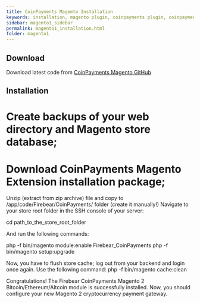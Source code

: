 ```yaml
---
title: CoinPayments Magemto Installation
keywords: installation, magento plugin, coinpayments plugin, coinpayments magento
sidebar: magento1_sidebar
permalink: magento1_installation.html
folder: magento1
---
```


## Download

Download latest code from <a href="https://github.com/CoinPaymentsNet/coinpayments-magento">CoinPayments Magento GitHub</a>


## Installation



# Create backups of your web directory and Magento store database;
# Download  CoinPayments Magento Extension installation package;
Unzip (extract from zip archive) file and copy to /app/code/Firebear/CoinPayments/ folder (create it manually!)
Navigate to your store root folder in the SSH console of your server:

cd path_to_the_store_root_folder

And run the following commands:

php -f bin/magento module:enable Firebear_CoinPayments
php -f bin/magento setup:upgrade

Now, you have to flush store cache; log out from your backend and login once again. Use the following command:
php -f bin/magento cache:clean


Congratulations! The Firebear CoinPayments Magento 2 Bitcoin/Ethereum/Altcoin module is successfully installed. Now, you should configure your new Magento 2 cryptocurrency payment gateway.
